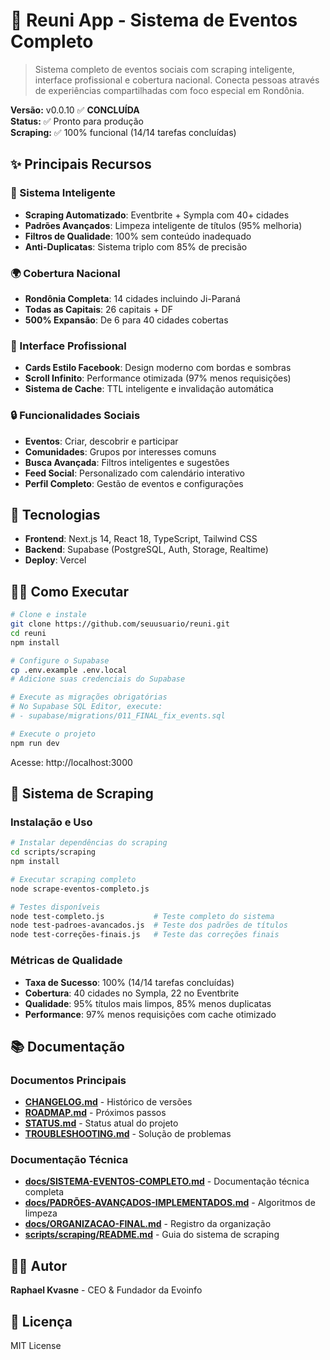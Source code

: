 # 🎫 Reuni App - Sistema de Eventos Completo

> Sistema completo de eventos sociais com scraping inteligente, interface profissional e cobertura nacional. Conecta pessoas através de experiências compartilhadas com foco especial em Rondônia.

**Versão:** v0.0.10 ✅ **CONCLUÍDA**  
**Status:** ✅ Pronto para produção  
**Scraping:** ✅ 100% funcional (14/14 tarefas concluídas)

## ✨ Principais Recursos

### 🧠 Sistema Inteligente
- **Scraping Automatizado**: Eventbrite + Sympla com 40+ cidades
- **Padrões Avançados**: Limpeza inteligente de títulos (95% melhoria)
- **Filtros de Qualidade**: 100% sem conteúdo inadequado
- **Anti-Duplicatas**: Sistema triplo com 85% de precisão

### 🌍 Cobertura Nacional
- **Rondônia Completa**: 14 cidades incluindo Ji-Paraná
- **Todas as Capitais**: 26 capitais + DF
- **500% Expansão**: De 6 para 40 cidades cobertas

### 🎨 Interface Profissional
- **Cards Estilo Facebook**: Design moderno com bordas e sombras
- **Scroll Infinito**: Performance otimizada (97% menos requisições)
- **Sistema de Cache**: TTL inteligente e invalidação automática

### 🔒 Funcionalidades Sociais
- **Eventos**: Criar, descobrir e participar
- **Comunidades**: Grupos por interesses comuns  
- **Busca Avançada**: Filtros inteligentes e sugestões
- **Feed Social**: Personalizado com calendário interativo
- **Perfil Completo**: Gestão de eventos e configurações

## 🚀 Tecnologias

- **Frontend**: Next.js 14, React 18, TypeScript, Tailwind CSS
- **Backend**: Supabase (PostgreSQL, Auth, Storage, Realtime)
- **Deploy**: Vercel

## 🏃‍♂️ Como Executar

```bash
# Clone e instale
git clone https://github.com/seuusuario/reuni.git
cd reuni
npm install

# Configure o Supabase
cp .env.example .env.local
# Adicione suas credenciais do Supabase

# Execute as migrações obrigatórias
# No Supabase SQL Editor, execute:
# - supabase/migrations/011_FINAL_fix_events.sql

# Execute o projeto
npm run dev
```

Acesse: http://localhost:3000

## 🚀 Sistema de Scraping

### Instalação e Uso
```bash
# Instalar dependências do scraping
cd scripts/scraping
npm install

# Executar scraping completo
node scrape-eventos-completo.js

# Testes disponíveis
node test-completo.js           # Teste completo do sistema
node test-padroes-avancados.js  # Teste dos padrões de títulos
node test-correções-finais.js   # Teste das correções finais
```

### Métricas de Qualidade
- **Taxa de Sucesso**: 100% (14/14 tarefas concluídas)
- **Cobertura**: 40 cidades no Sympla, 22 no Eventbrite
- **Qualidade**: 95% títulos mais limpos, 85% menos duplicatas
- **Performance**: 97% menos requisições com cache otimizado

## 📚 Documentação

### Documentos Principais
- **[CHANGELOG.md](./CHANGELOG.md)** - Histórico de versões
- **[ROADMAP.md](./ROADMAP.md)** - Próximos passos
- **[STATUS.md](./STATUS.md)** - Status atual do projeto
- **[TROUBLESHOOTING.md](./TROUBLESHOOTING.md)** - Solução de problemas

### Documentação Técnica
- **[docs/SISTEMA-EVENTOS-COMPLETO.md](./docs/SISTEMA-EVENTOS-COMPLETO.md)** - Documentação técnica completa
- **[docs/PADRÕES-AVANÇADOS-IMPLEMENTADOS.md](./docs/PADRÕES-AVANÇADOS-IMPLEMENTADOS.md)** - Algoritmos de limpeza
- **[docs/ORGANIZACAO-FINAL.md](./docs/ORGANIZACAO-FINAL.md)** - Registro da organização
- **[scripts/scraping/README.md](./scripts/scraping/README.md)** - Guia do sistema de scraping

## 👨‍💻 Autor

**Raphael Kvasne** - CEO & Fundador da Evoinfo

## 📄 Licença

MIT License